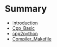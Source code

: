 # Summary

* [Introduction](README.md)
* [Cpp\_Basic](cppbasic.md)
* [cpp2python](cpp2python.md)
* [Compiler\_Makefile](compiler.md)


